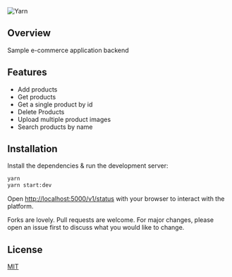 <div style="display: flex; flex-direction: row">
  <img src="https://img.shields.io/badge/yarn-%232C8EBB.svg?style=for-the-badge&logo=yarn&logoColor=white" alt="Yarn" />
  </div>

## Overview

Sample e-commerce application backend

## Features

- Add products
- Get products
- Get a single product by id
- Delete Products
- Upload multiple product images
- Search products by name

## Installation

Install the dependencies & run the development server:

```bash
yarn
yarn start:dev
```

Open [http://localhost:5000/v1/status](http://localhost:5000/v1/status) with your browser to interact with the platform.

Forks are lovely. Pull requests are welcome. For major changes, please open an issue first to discuss what you would like to change.

## License

[MIT](https://choosealicense.com/licenses/mit/)
